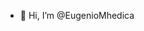 - 👋 Hi, I’m @EugenioMhedica


<!---
EugenioMhedica/EugenioMhedica is a ✨ special ✨ repository because its `README.md` (this file) appears on your GitHub profile.
You can click the Preview link to take a look at your changes.
--->
